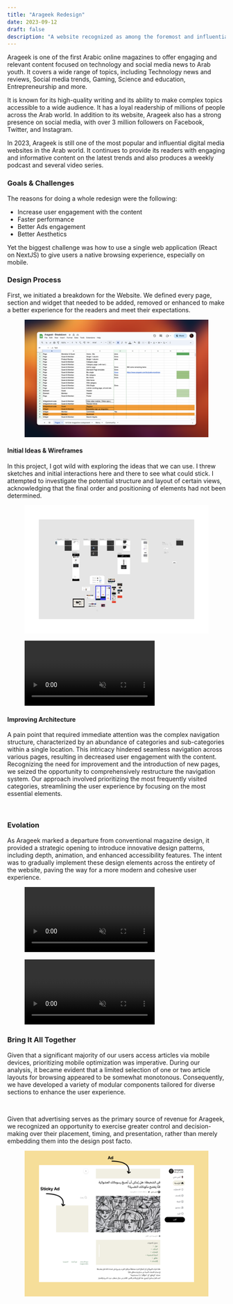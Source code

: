 ```yaml
---
title: "Arageek Redesign"
date: 2023-09-12
draft: false
description: "A website recognized as among the foremost and influential digital media platforms in the Arab world."
---
```

Arageek is one of the first Arabic online magazines to offer engaging and relevant content focused on technology and social media news to Arab youth. It covers a wide range of topics, including Technology news and reviews, Social media trends, Gaming, Science and education, Entrepreneurship and more.

It is known for its high-quality writing and its ability to make complex topics accessible to a wide audience. It has a loyal readership of millions of people across the Arab world. In addition to its website, Arageek also has a strong presence on social media, with over 3 million followers on Facebook, Twitter, and Instagram. 


In 2023, Arageek is still one of the most popular and influential digital media websites in the Arab world. It continues to provide its readers with engaging and informative content on the latest trends and also produces a weekly podcast and several video series.


### Goals & Challenges
The reasons for doing a whole redesign were the following:
- Increase user engagement with the content
- Faster performance
- Better Ads engagement  
- Better Aesthetics

Yet the biggest challenge was how to use a single web application (React on NextJS) to give users a native browsing experience, especially on mobile.

### Design Process

First, we initiated a breakdown for the Website. We defined every page, section and widget that needed to be added, removed or enhanced to make a better experience for the readers and meet their expectations.

<figure class="img-wrapper">
    <img src="breakdown.png" alt="" class="max-w-[1100px] w-[90vw]"/>
</figure>

#### Initial Ideas & Wireframes

In this project, I got wild with exploring the ideas that we can use. I threw sketches and initial interactions here and there to see what could stick. I attempted to investigate the potential structure and layout of certain views, acknowledging that the final order and positioning of elements had not been determined.

<figure class="img-wrapper">
    <img src="ideas.png" alt="" class="max-w-[900px] w-[90vw]"/>
</figure>

<figure class="img-wrapper">
    <video playsinline="" autobuffer="" autoplay="" muted="" loop="" poster="" class="max-w-[800px] w-[90vw]">
    <source src="nav.mp4" type="video/mp4">
    </video>
</figure>

#### Improving Architecture

A pain point that required immediate attention was the complex navigation structure, characterized by an abundance of categories and sub-categories within a single location. This intricacy hindered seamless navigation across various pages, resulting in decreased user engagement with the content. Recognizing the need for improvement and the introduction of new pages, we seized the opportunity to comprehensively restructure the navigation system. Our approach involved prioritizing the most frequently visited categories, streamlining the user experience by focusing on the most essential elements.

<figure class="img-wrapper">
    <img src="nav.png" alt="" class="max-w-[1500px] w-[90vw]"/>
</figure>

### Evolation

As Arageek marked a departure from conventional magazine design, it provided a strategic opening to introduce innovative design patterns, including depth, animation, and enhanced accessibility features. The intent was to gradually implement these design elements across the entirety of the website, paving the way for a more modern and cohesive user experience.

<figure class="img-wrapper">
    <video playsinline="" autobuffer="" autoplay="" muted="" loop="" poster="" class="max-w-[1500px] w-[90vw]">
    <source src="Cards.mp4" type="video/mp4">
    </video>
</figure>

<figure class="img-wrapper">
    <video playsinline="" autobuffer="" autoplay="" muted="" loop="" poster="" class="max-w-[400px] w-[90vw]">
    <source src="bio-card.mp4" type="video/mp4">
    </video>
</figure>

### Bring It All Together

Given that a significant majority of our users access articles via mobile devices, prioritizing mobile optimization was imperative. During our analysis, it became evident that a limited selection of one or two article layouts for browsing appeared to be somewhat monotonous. Consequently, we have developed a variety of modular components tailored for diverse sections to enhance the user experience.

<figure class="img-wrapper">
    <img src="Home.png" alt="" class="max-w-[600px] w-[90vw]"/>
</figure>

Given that advertising serves as the primary source of revenue for Arageek, we recognized an opportunity to exercise greater control and decision-making over their placement, timing, and presentation, rather than merely embedding them into the design post facto.

<figure class="img-wrapper">
    <img src="ads.png" alt="" class="max-w-[900px] w-[90vw]"/>
</figure>